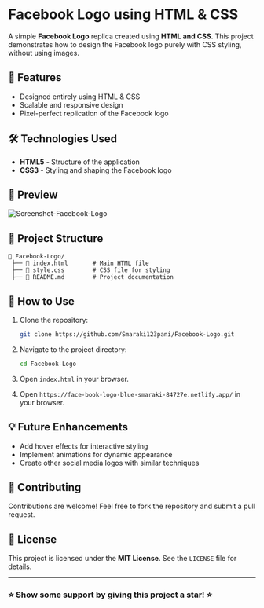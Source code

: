 # Facebook Logo using HTML & CSS

A simple **Facebook Logo** replica created using **HTML and CSS**. This project demonstrates how to design the Facebook logo purely with CSS styling, without using images.

## 🚀 Features

- Designed entirely using HTML & CSS
- Scalable and responsive design
- Pixel-perfect replication of the Facebook logo

## 🛠️ Technologies Used

- **HTML5** - Structure of the application
- **CSS3** - Styling and shaping the Facebook logo

## 📸 Preview
![Screenshot-Facebook-Logo](https://github.com/user-attachments/assets/2a30e59b-926b-409e-8e68-6c3c341f587b)


## 📂 Project Structure

```
📁 Facebook-Logo/
 ├── 📄 index.html       # Main HTML file
 ├── 📄 style.css        # CSS file for styling
 ├── 📄 README.md        # Project documentation
```

## 🎯 How to Use

1. Clone the repository:
   ```sh
   git clone https://github.com/Smaraki123pani/Facebook-Logo.git
   ```
2. Navigate to the project directory:
   ```sh
   cd Facebook-Logo
   ```
3. Open `index.html` in your browser.

4. Open `https://face-book-logo-blue-smaraki-84727e.netlify.app/` in your browser.

## 💡 Future Enhancements

- Add hover effects for interactive styling
- Implement animations for dynamic appearance
- Create other social media logos with similar techniques

## 🙌 Contributing

Contributions are welcome! Feel free to fork the repository and submit a pull request.

## 📜 License

This project is licensed under the **MIT License**. See the `LICENSE` file for details.

---

### ⭐ Show some support by giving this project a star! ⭐



